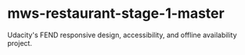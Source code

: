 # mws-restaurant-stage-1-master
Udacity's FEND responsive design, accessibility, and offline availability project.
